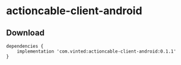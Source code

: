 # actioncable-client-android

Download
--------
```
dependencies {
    implementation 'com.vinted:actioncable-client-android:0.1.1'
}
```
